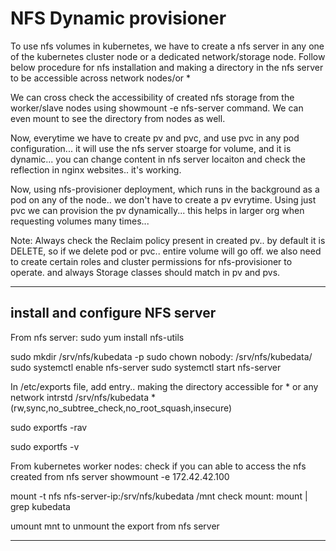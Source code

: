 # NFS Dynamic provisioner


To use nfs volumes in kubernetes, we have to create a nfs server in any one of the kubernetes cluster node or a dedicated network/storage node. Follow below procedure for nfs installation and making a directory in the nfs server to be accessible across network nodes/or *

We can cross check the accessibility of created nfs storage from the worker/slave nodes using showmount -e nfs-server command. We can even mount to see the directory from nodes as well.

Now, everytime we have to create pv and pvc, and use pvc in any pod configuration... it will use the nfs server stoarge for volume, and it is dynamic... you can change content in nfs server locaiton and check the reflection in nginx websites.. it's working.

Now, using nfs-provisioner deployment, which runs in the background as a pod on any of the node.. we don't have to create a pv evrytime. Using just pvc we can provision the pv dynamically... this helps in larger org when requesting volumes many times...

Note: Always check the Reclaim policy present in created pv.. by default it is DELETE, so if we delete pod or pvc.. entire volume will go off.
we also need to create certain roles and cluster permissions for nfs-provisioner to operate. and always Storage classes should match in pv and pvs.

---------------
## install and configure NFS server

From nfs server:
sudo yum install nfs-utils

sudo mkdir /srv/nfs/kubedata -p
sudo chown nobody: /srv/nfs/kubedata/
sudo systemctl enable nfs-server
sudo systemctl start nfs-server

In /etc/exports file, add entry.. making the directory accessible for * or any network intrstd
/srv/nfs/kubedata       *(rw,sync,no_subtree_check,no_root_squash,insecure)

sudo exportfs -rav

sudo exportfs -v


From kubernetes worker nodes:
check if you can able to access the nfs created from nfs server
showmount -e 172.42.42.100

mount -t nfs nfs-server-ip:/srv/nfs/kubedata /mnt
check mount:
mount | grep kubedata

umount mnt to unmount the export from nfs server

----------------
